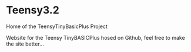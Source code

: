 # Teensy3.2
Home of the TeensyTinyBasicPlus Project

Website for the Teensy TinyBASICPlus hosed on Github, feel free to make the site better...

